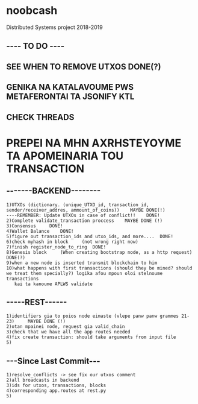 # noobcash
Distributed Systems project 2018-2019

## ---- TO DO ----
## SEE WHEN TO REMOVE UTXOS 	DONE(?)
## GENIKA NA KATALAVOUME PWS METAFERONTAI TA JSONIFY KTL
## CHECK THREADS
# PREPEI NA MHN AXRHSTEYOYME TA APOMEINARIA TOU TRANSACTION
## -------BACKEND--------
	1)UTXOs (dictionary. (unique_UTXO_id, transaction_id, sender/receiver_addres, ammount_of_coins))	MAYBE DONE(!)
	----REMEMBER: Update UTXOs in case of conflict!!	DONE!
	2)Complete validate_transaction proccess	MAYBE DONE (!)
	3)Consensus		DONE!
	4)Wallet Balance	DONE!
	5)figure out transaction_ids and utxo_ids, and more....  DONE!
	6)check myhash in block 	(not wrong right now)
	7)finish register_node_to_ring	DONE!
	8)Genesis block 	(When creating bootstrap node, as a http request) DONE(?)
	9)when a new node is inserted transmit blockchain to him
	10)what happens with first transactions (should they be mined? should we treat them specially?) logika afou mpoun oloi stelnoume transactions
	   kai ta kanoume APLWS validate

## -----REST------
	1)identifiers gia to poios node eimaste (vlepe panw panw grammes 21-23) 	MAYBE DONE (!)
	2)otan mpainei node, request gia valid_chain
	3)check that we have all the app routes needed
	4)fix create transaction: should take arguments from input file
	5)


## ---Since Last Commit---
	1)resolve_conflicts -> see fix our utxos comment
	2)all broadcasts in backend
	3)ids for utxos, transactions, blocks
	4)corresponding app.routes at rest.py
	5)